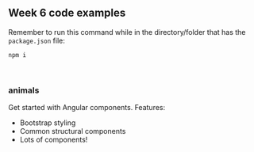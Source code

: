 ## Week 6 code examples

Remember to run this command while in the directory/folder that has the `package.json` file:

```
npm i
```

<br>

### animals

Get started with Angular components. Features:
* Bootstrap styling
* Common structural components
* Lots of components!

<br>

